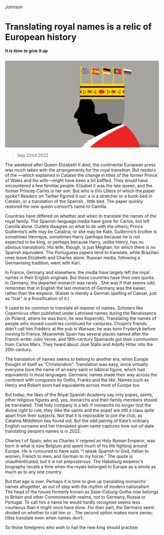 ###### Johnson

# Translating royal names is a relic of European history 

##### It is time to give it up 

![image](images/20220924_CUD001.jpg) 

> Sep 22nd 2022 

The weekend after Queen Elizabeth II died, the continental European press was much taken with the arrangements for the royal transition. But readers of the —which explained in Catalan the change in titles of the former Prince of Wales and his wife—might have been a bit baffled. They would have encountered a few familiar people: Elisabet II was the late queen, and the former Príncep Carles is her son. But who is this Llitera of which the paper spoke? Readers on Twitter figured it out: a  is a stretcher or a bunk-bed in Catalan, or a translation of the Spanish , little bed. The paper quickly restored the new queen consort’s name to Camilla.

Countries have differed on whether and when to translate the names of the royal family. The Spanish-language media have gone for Carlos, but left Camilla alone. Outlets disagree on what to do with the others; Prince Guillermo’s wife may be Catalina, or she may be Kate. Guillermo’s brother is sometimes Henrique, sometimes Harry (perhaps because he is not expected to be king, or perhaps because Harry, unlike Henry, has no obvious translation). His wife, though, is just Meghan, for which there is no Spanish equivalent. The Portuguese papers tend to translate, while Brazilian ones leave Elizabeth and Charles alone. Russian media, following a Germanising tradition, went with Karl.

In France, Germany and elsewhere, the media have largely left the royal names in their English originals. But these countries have their own quirks. In Germany, the departed monarch was rarely . She was  If that seems odd, remember that in English the last monarch of Germany was the kaiser, rather than the emperor. (Kaiser is merely a German spelling of Caesar, just as “tsar” is a Russification of it.)

It used to be common to translate all manner of names. Scholars like Copernicus often published under Latinised names during the Renaissance (in Poland, where he was born, he was Kopernik). Translating the names of people who moved countries continued for centuries. Chopin’s friends didn’t call him Frédéric at the pub in Warsaw; he was born Fryderyk before moving to France. Meanwhile Spain has several places named after the French writer Julio Verne, and 19th-century Spaniards got their communism from Carlos Marx. They heard about José Stalin and Adolfo Hitler into the 20th century. 

The translation of names seems to belong to another era, when Europe thought of itself as “Christendom”. Translation was easy, since virtually everyone bore the name of an early saint or biblical figure, which had equivalents in most languages. Germanic names made their way across the continent with conquests by Goths, Franks and the like. Names such as Henry and Robert soon had equivalents across most of Europe too. 

But today, the likes of the Royal Spanish Academy say only popes, saints, other religious figures and, yes, monarchs and their family members should be translated. That holy company is a tell: if monarchs no longer tout the divine right to rule, they (like the saints and the pope) are still a class quite apart from their subjects. Not that it is impossible to join the club, as Catalina Middleton has found out. But the odd pairing of Kate’s ordinary English surname and her translated given name captures how out-of-date translating people’s names is in 2022.

Charles I of Spain, who as Charles V reigned as Holy Roman Emperor, was born in what is now Belgium and spent much of his life fighting around Europe. He is rumoured to have said: “I speak Spanish to God, Italian to women, French to men, and German to my horse.” The quote is unauthenticated, but it is not preposterous. The Habsburg emperor’s biography recalls a time when the royals belonged to Europe as a whole as much as to any one country. 

But that age is over. Perhaps it is time to give up translating monarchs’ names altogether, as out of step with the rhythm of modern nationalism. The head of the house formerly known as Saxe-Coburg-Gotha now belongs to Britain and other Commonwealth realms, not to Germany, Russia or Portugal. To call him a name he would hardly recognise seems less courteous than it might once have done. For their part, the Germans seem divided on whether to call him  or . The second option makes more sense; titles translate even when names don’t.

So those foreigners who wish to hail the new king should practise: 

